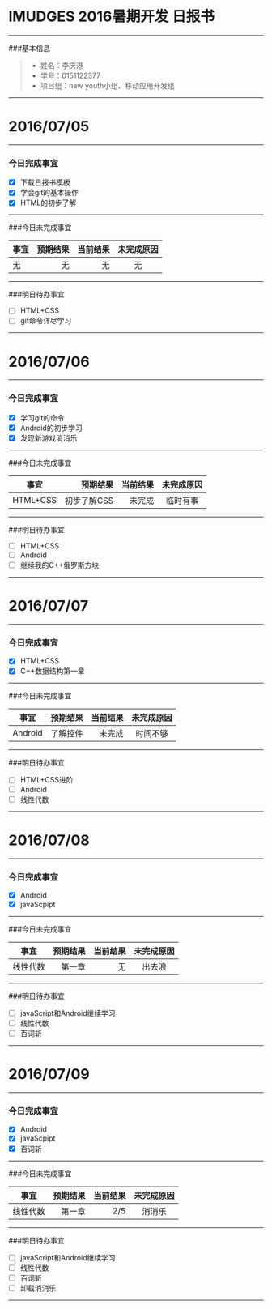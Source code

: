 # IMUDGES 2016暑期开发 日报书

-------
###基本信息
> * 姓名：李庆港
> * 学号：0151122377
> * 项目组：new youth小组、移动应用开发组

-------
# 2016/07/05
-------
### 今日完成事宜
- [x] 下载日报书模板
- [x] 学会git的基本操作
- [x] HTML的初步了解

-----
###今日未完成事宜


| 事宜     |预期结果| 当前结果  | 未完成原因   | 
| --------   | -----:  | -----:  | :----:  |
| 无     | 无    | 无   | 无   | 


------
###明日待办事宜
- [ ] HTML+CSS
- [ ] git命令详尽学习

-------
# 2016/07/06
-------
### 今日完成事宜
- [x] 学习git的命令
- [x] Android的初步学习
- [x] 发现新游戏消消乐

-----
###今日未完成事宜


| 事宜     |预期结果| 当前结果  | 未完成原因   | 
| --------   | -----:  | -----:  | :----:  |
| HTML+CSS  |  初步了解CSS| 未完成   | 临时有事   | 


------
###明日待办事宜
- [ ] HTML+CSS
- [ ] Android
- [ ] 继续我的C++俄罗斯方块

-------
# 2016/07/07
-------
### 今日完成事宜
- [x] HTML+CSS
- [x] C++数据结构第一章

-----
###今日未完成事宜


| 事宜     |预期结果| 当前结果  | 未完成原因   | 
| --------   | -----:  | -----:  | :----:  |
|   Android |  了解控件| 未完成   | 时间不够   | 


------
###明日待办事宜
- [ ] HTML+CSS进阶
- [ ] Android
- [ ] 线性代数

-------
# 2016/07/08
-------
### 今日完成事宜
- [x] Android
- [x] javaScpipt

-----
###今日未完成事宜

| 事宜     |预期结果| 当前结果  | 未完成原因   | 
| --------   | -----:  | -----:  | :----:  |
| 线性代数     | 第一章    | 无   | 出去浪   | 


------
###明日待办事宜
- [ ] javaScript和Android继续学习
- [ ] 线性代数
- [ ] 百词斩

-------
# 2016/07/09
-------
### 今日完成事宜
- [x] Android
- [x] javaScpipt
- [x] 百词斩
-----
###今日未完成事宜

| 事宜     |预期结果| 当前结果  | 未完成原因   | 
| --------   | -----:  | -----:  | :----:  |
| 线性代数     | 第一章    | 2/5   | 消消乐   | 

------
###明日待办事宜
- [ ] javaScript和Android继续学习
- [ ] 线性代数
- [ ] 百词斩
- [ ] 卸载消消乐

-------
